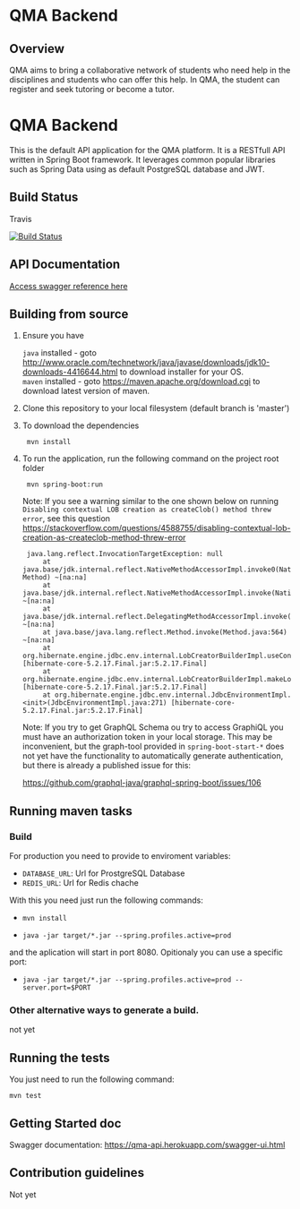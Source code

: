 QMA Backend
===========

Overview
--------

QMA aims to bring a collaborative network of students who need help in the disciplines and students who can offer this help. In QMA, the student can register and seek tutoring or become a tutor.

# QMA Backend

This is the default API application for the QMA platform. It is a RESTfull API written in Spring Boot framework. It leverages common popular libraries such as Spring Data using as default PostgreSQL database and JWT.

## Build Status

Travis

[![Build Status](https://travis-ci.org/GustavoDinizMonteiro/QMA-API.svg?branch=master)](https://travis-ci.org/GustavoDinizMonteiro/QMA-API)

## API Documentation

<a target="_blank" href="">Access swagger reference here</a>


## Building from source

1. Ensure you have 

   ```java``` installed - goto http://www.oracle.com/technetwork/java/javase/downloads/jdk10-downloads-4416644.html to download installer for your OS.    
   ```maven``` installed - goto https://maven.apache.org/download.cgi to download latest version of maven.

1. Clone this repository to your local filesystem (default branch is 'master')

1. To download the dependencies
   ```
    mvn install
   ```

1. To run the application, run the following command on the project root folder

   ```
    mvn spring-boot:run
   ```

   Note: If you see a warning similar to the one shown below on running `Disabling contextual LOB creation as createClob() method threw error`, see this question https://stackoverflow.com/questions/4588755/disabling-contextual-lob-creation-as-createclob-method-threw-error

   ```
    java.lang.reflect.InvocationTargetException: null
        at java.base/jdk.internal.reflect.NativeMethodAccessorImpl.invoke0(Native Method) ~[na:na]
        at java.base/jdk.internal.reflect.NativeMethodAccessorImpl.invoke(NativeMethodAccessorImpl.java:62) ~[na:na]
        at java.base/jdk.internal.reflect.DelegatingMethodAccessorImpl.invoke(DelegatingMethodAccessorImpl.java:43) ~[na:na]
        at java.base/java.lang.reflect.Method.invoke(Method.java:564) ~[na:na]
        at org.hibernate.engine.jdbc.env.internal.LobCreatorBuilderImpl.useContextualLobCreation(LobCreatorBuilderImpl.java:113) [hibernate-core-5.2.17.Final.jar:5.2.17.Final]
        at org.hibernate.engine.jdbc.env.internal.LobCreatorBuilderImpl.makeLobCreatorBuilder(LobCreatorBuilderImpl.java:54) [hibernate-core-5.2.17.Final.jar:5.2.17.Final]
        at org.hibernate.engine.jdbc.env.internal.JdbcEnvironmentImpl.<init>(JdbcEnvironmentImpl.java:271) [hibernate-core-5.2.17.Final.jar:5.2.17.Final]
   ```

   Note: If you try to get GraphQL Schema ou try to access GraphiQL you must have an authorization token in your local storage. This may be inconvenient, but the graph-tool provided in `spring-boot-start-*` does not yet have the functionality to automatically generate authentication, but there is already a published issue for this:
   
   https://github.com/graphql-java/graphql-spring-boot/issues/106

## Running maven tasks


### Build

For production you need to provide to enviroment variables:

* `DATABASE_URL`: Url for ProstgreSQL Database
* `REDIS_URL`: Url for Redis chache

With this you need just run the following commands:

* `mvn install`

* `java -jar target/*.jar --spring.profiles.active=prod`

and the aplication will start in port 8080. Opitionaly you can use a specific port:

* `java -jar target/*.jar --spring.profiles.active=prod --server.port=$PORT`

### Other alternative ways to generate a build.

not yet


## Running the tests

You just need to run the following command:

`mvn test`


## Getting Started doc

Swagger documentation: https://qma-api.herokuapp.com/swagger-ui.html


## Contribution guidelines

Not yet